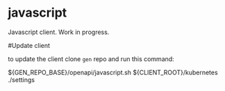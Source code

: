 # javascript

Javascript client. Work in progress.


#Update client

to update the client clone `gen` repo and run this command:

${GEN_REPO_BASE}/openapi/javascript.sh ${CLIENT_ROOT}/kubernetes ./settings

